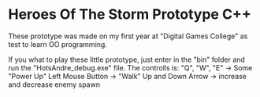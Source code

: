 # Heroes Of The Storm Prototype C++

These prototype was made on my first year at "Digital Games College" as test to learn OO programming.

If you what to play these little prototype, just enter in the "bin" folder and run the "HotsAndre_debug.exe" file.
The controlls is:
  "Q", "W", "E" -> Some "Power Up"
  Left Mouse Button -> "Walk"
  Up and Down Arrow -> increase and decrease enemy spawn

